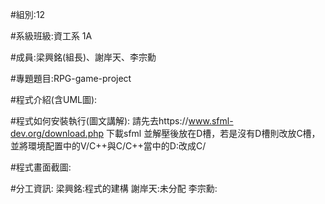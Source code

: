 #組別:12

#系級班級:資工系 1A

#成員:梁興銘(組長)、謝岸天、李宗勳

#專題題目:RPG-game-project

#程式介紹(含UML圖):

#程式如何安裝執行(圖文講解):
請先去https://www.sfml-dev.org/download.php 下載sfml
並解壓後放在D槽，若是沒有D槽則改放C槽，並將環境配置中的V/C++與C/C++當中的D:改成C/


#程式畫面截圖:

#分工資訊:
梁興銘:程式的建構
謝岸天:未分配
李宗勳:

